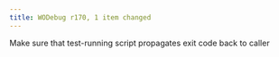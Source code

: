 ```yaml
---
title: WODebug r170, 1 item changed
---
```


Make sure that test-running script propagates exit code back to caller
